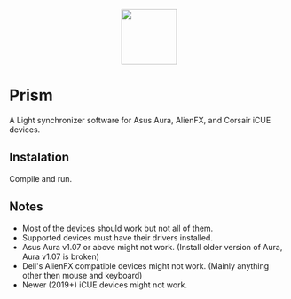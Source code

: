 
<p align="center">
  <img height="100" src="https://github.com/StrykeDev/package-bixel-suite/blob/main/sw-wpf-cs-bixel-prism/Prism/Resources/Icons/Icon_Prism_x256.png">
</p>

# Prism

A Light synchronizer software for Asus Aura, AlienFX, and Corsair iCUE devices.

## Instalation

Compile and run.

## Notes

- Most of the devices should work but not all of them.
- Supported devices must have their drivers installed.
- Asus Aura v1.07 or above might not work. (Install older version of Aura, Aura v1.07 is broken)
- Dell's AlienFX compatible devices might not work. (Mainly anything other then mouse and keyboard)
- Newer (2019+) iCUE devices might not work.
